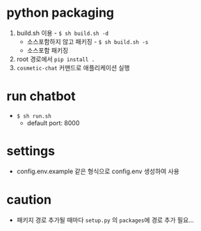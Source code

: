 # python packaging
  1. build.sh 이용
    - `$ sh build.sh -d`
      - 소스포함하지 않고 패키징
    - `$ sh build.sh -s`
      - 소스포함 패키징
  2. root 경로에서 `pip install .`
  3. `cosmetic-chat` 커맨드로 애플리케이션 실행

# run chatbot
- `$ sh run.sh`
  - default port: 8000

# settings
- config.env.example 같은 형식으로 config.env 생성하여 사용

# caution
- 패키지 경로 추가될 때마다 `setup.py` 의 `packages`에 경로 추가 필요...